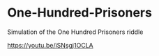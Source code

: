 # One-Hundred-Prisoners
Simulation of the One Hundred Prisoners riddle

https://youtu.be/iSNsgj1OCLA